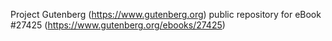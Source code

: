 Project Gutenberg (https://www.gutenberg.org) public repository for eBook #27425 (https://www.gutenberg.org/ebooks/27425)
